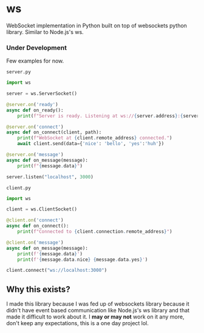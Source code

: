 # ws
WebSocket implementation in Python built on top of websockets python library. Similar to Node.js's ws.

### Under Development

Few examples for now.

`server.py`
```py
import ws

server = ws.ServerSocket()

@server.on('ready')
async def on_ready():
    print(f"Server is ready. Listening at ws://{server.address}:{server.port}")

@server.on('connect')
async def on_connect(client, path):
    print(f"WebSocket at {client.remote_address} connected.")
    await client.send(data={'nice': 'bello', 'yes':'huh'})

@server.on('message')
async def on_message(message):
    print(f"{message.data}")

server.listen("localhost", 3000)
```

`client.py`
```py
import ws

client = ws.ClientSocket()

@client.on('connect')
async def on_connect():
    print(f"Connected to {client.connection.remote_address}")

@client.on('message')
async def on_message(message):
    print(f'{message.data}')
    print(f'{message.data.nice} {message.data.yes}')

client.connect("ws://localhost:3000")
```
## Why this exists?
I made this library because I was fed up of websockets library because it didn't have event based communication like Node.js's ws library and that made it difficult to work about it. I **may or may not** work on it any more, don't keep any expectations, this is a one day project lol. 
